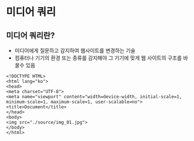 # 미디어 쿼리

## 미디어 쿼리란?

* 미디어에게 질문하고 감지하여 웹사이트를 변경하는 기술
* 컴퓨터나 기기의 환경 또는 종류를 감지해야 그 기기에 맞게 웹 사이트의 구조를 바꿀수 있음

```markup
<!DOCTYPE HTML>
<html lang="ko">
<head>
<meta charset="UTF-8">
<meta name="viewport" content="width=device-width, initial-scale=1, minimum-scale=1, maximum-scale=1, user-scalable=no">
<title>Document</title>
</head>
<body>
<img src="./source/img_01.jpg">
</body>
</html>
```

